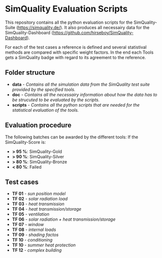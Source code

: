 # SimQuality Evaluation Scripts
This repository contains all the python evaluation scripts for the SimQuality-Suite (https://simquality.de/). It also produces all necessairy data for the SimQuality-Dashboard (https://github.com/hirseboy/SimQuality-Dashboard).

For each of the test cases a reference is defined and several statistival methods are compared with specific weight factors. In the end each Tools gets a SimQuality badge with regard to its agreement to the reference.

## Folder structure

* **data** - _Contains all the simulation data from the SimQuality test suite provided by the specified tools._
* **doc** - _Contains all the necessairy information about how the data has to be strucuted to be evaluated by the scripts._
* **scripts** - _Contains all the python scripts that are needed for the statistical evaluation of the tools._

## Evaluation procedure

The following batches can be awarded by the different tools:
If the SimQuality-Score is:
-  <b>> 95 %</b>: SimQuality-Gold
-  <b>> 90 %</b>: SimQuality-Silver
-  <b>> 80 %</b>: SimQuality-Bronze
-  <b>< 80 %</b>: Failed
  
## Test cases 
  
* **TF 01** - _sun position model_
* **TF 02** - _solar radiation load_
* **TF 03** - _heat transmission_
* **TF 04** - _heat transmission/storage_
* **TF 05** - _ventilation_
* **TF 06** - _solar radiation + heat transmission/storage_
* **TF 07** - _window_
* **TF 08** - _internal loads_
* **TF 09** - _shading factos_
* **TF 10** - _conditioning_
* **TF 10** - _summer heat protection_
* **TF 12** - _complex building_
